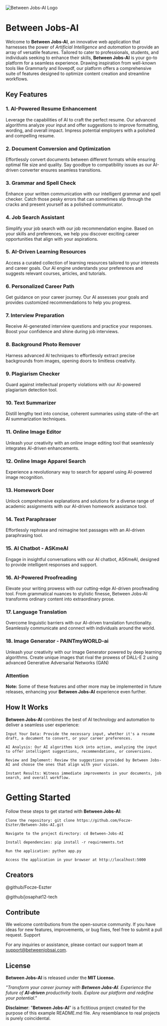 ![Between Jobs-AI Logo](static/assets/images/thinking_unemployed_AI.webp)

# Between Jobs-AI

Welcome to **Between Jobs-AI**, an innovative web application that harnesses the power of _Artificial Intelligence_ and _automation_ to provide an array of versatile features. Tailored to cater to professionals, students, and individuals seeking to enhance their skills, **Between Jobs-AI** is your go-to platform for a seamless experience. Drawing inspiration from well-known tools like Grammarly and Ilovepdf, our platform offers a comprehensive suite of features designed to optimize content creation and streamline workflows.
## Key Features
### 1. AI-Powered Resume Enhancement

Leverage the capabilities of AI to craft the perfect resume. Our advanced algorithms analyze your input and offer suggestions to improve formatting, wording, and overall impact. Impress potential employers with a polished and compelling resume.
### 2. Document Conversion and Optimization

Effortlessly convert documents between different formats while ensuring optimal file size and quality. Say goodbye to compatibility issues as our AI-driven converter ensures seamless transitions.
### 3. Grammar and Spell Check

Enhance your written communication with our intelligent grammar and spell checker. Catch those pesky errors that can sometimes slip through the cracks and present yourself as a polished communicator.
### 4. Job Search Assistant

Simplify your job search with our job recommendation engine. Based on your skills and preferences, we help you discover exciting career opportunities that align with your aspirations.
### 5. AI-Driven Learning Resources

Access a curated collection of learning resources tailored to your interests and career goals. Our AI engine understands your preferences and suggests relevant courses, articles, and tutorials.

### 6. Personalized Career Path

Get guidance on your career journey. Our AI assesses your goals and provides customized recommendations to help you progress.
### 7. Interview Preparation

Receive AI-generated interview questions and practice your responses. Boost your confidence and shine during job interviews.
### 8. Background Photo Remover

Harness advanced AI techniques to effortlessly extract precise backgrounds from images, opening doors to limitless creativity.
### 9. Plagiarism Checker

Guard against intellectual property violations with our AI-powered plagiarism detection tool.
### 10. Text Summarizer

Distill lengthy text into concise, coherent summaries using state-of-the-art AI summarization techniques.
### 11. Online Image Editor

Unleash your creativity with an online image editing tool that seamlessly integrates AI-driven enhancements.
### 12. Online Image Apparel Search

Experience a revolutionary way to search for apparel using AI-powered image recognition.
### 13. Homework Doer

Unlock comprehensive explanations and solutions for a diverse range of academic assignments with our AI-driven homework assistance tool.
### 14. Text Paraphraser

Effortlessly rephrase and reimagine text passages with an AI-driven paraphrasing tool.
### 15. AI Chatbot - ASKmeAI

Engage in insightful conversations with our AI chatbot, ASKmeAI, designed to provide intelligent responses and support.
### 16. AI-Powered Proofreading

Elevate your writing prowess with our cutting-edge AI-driven proofreading tool. From grammatical nuances to stylistic finesse, Between Jobs-AI transforms ordinary content into extraordinary prose.
### 17. Language Translation

Overcome linguistic barriers with our AI-driven translation functionality. Seamlessly communicate and connect with individuals around the world.
### 18. Image Generator - PAINTmyWORLD-ai

Unleash your creativity with our Image Generator powered by deep learning algorithms. Create unique images that rival the prowess of DALL-E 2 using advanced Generative Adversarial Networks (GAN)
### Attention
**Note:** Some of these features and other more may be implemented in future releases, enhancing your **Between Jobs-AI** experience even further.

## How It Works

**Between Jobs-AI** combines the best of AI technology and automation to deliver a seamless user experience:

    Input Your Data: Provide the necessary input, whether it's a resume draft, a document to convert, or your career preferences.

    AI Analysis: Our AI algorithms kick into action, analyzing the input to offer intelligent suggestions, recommendations, or conversions.

    Review and Implement: Review the suggestions provided by Between Jobs-AI and choose the ones that align with your vision.

    Instant Results: Witness immediate improvements in your documents, job search, and overall workflow.

# Getting Started

Follow these steps to get started with **Between Jobs-AI**:

    Clone the repository: git clone https://github.com/Focze-Eszter/Between-Jobs-AI.git

    Navigate to the project directory: cd Between-Jobs-AI

    Install dependencies: pip install -r requirements.txt

    Run the application: python app.py

    Access the application in your browser at http://localhost:5000
## Creators
@github/Focze-Eszter

@github/josaphat12-tech

## Contribute

We welcome contributions from the open-source community. If you have ideas for new features, improvements, or bug fixes, feel free to submit a pull request.
Support

For any inquiries or assistance, please contact our support team at support@betweenjobsai.com.

## License

**Between Jobs-AI** is released under the **MIT License.**

_"Transform your career journey with **Between Jobs-AI**. Experience the future of **AI-driven** productivity tools. Explore our platform and redefine your potential."_

**Disclaimer**: "__Between Jobs-AI__" is a fictitious project created for the purpose of this example README.md file. Any resemblance to real projects is purely coincidental.

